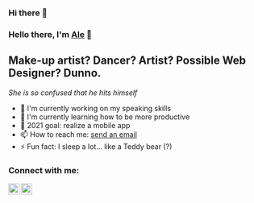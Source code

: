 ### Hi there 👋

<!--
**AlessandraTeddy/AlessandraTeddy** is a ✨ _special_ ✨ repository because its `README.md` (this file) appears on your GitHub profile.

Here are some ideas to get you started:

- 🔭 I’m currently working on ...
- 🌱 I’m currently learning ...
- 👯 I’m looking to collaborate on ...
- 🤔 I’m looking for help with ...
- 💬 Ask me about ...
- 📫 How to reach me: ...
- 😄 Pronouns: ...
- ⚡ Fun fact: ...
-->

### Hello there, I'm [Ale](https://www.instagram.com/aweirdrandomteddygirl/) 👋

## Make-up artist? Dancer? Artist? Possible Web Designer? Dunno. 
*She is so confused that he hits himself*

- 🔭 I'm currently working on my speaking skills
- 🌱 I'm currently learning how to be more productive 
- 💯 2021 goal: realize a mobile app
- 📫 How to reach me: [send an email](mailto:albatrinoale@gmail.com)
- ⚡ Fun fact: I sleep a lot... like a Teddy bear (?)

### Connect with me:

[<img align="left" alt="Manuel Ricci | Twitter" width="22px" src="https://cdn.jsdelivr.net/npm/simple-icons@v3/icons/twitter.svg">](https://twitter.com/teddialyenv)
[<img align="left" alt="Manuel Ricci | Instagram" width="22px" src="https://cdn.jsdelivr.net/npm/simple-icons@v3/icons/instagram.svg">](https://www.instagram.com/aweirdrandomteddygirl/)